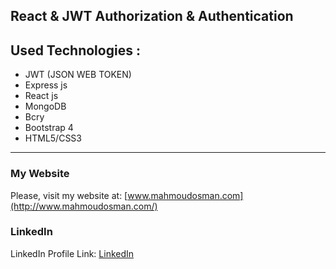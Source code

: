 ## React & JWT Authorization & Authentication

## Used Technologies :

- JWT (JSON WEB TOKEN)
- Express js
- React js
- MongoDB
- Bcry
- Bootstrap 4
- HTML5/CSS3

---

### My Website

Please, visit my website at:
[www.mahmoudosman.com](http://www.mahmoudosman.com/)

### LinkedIn

LinkedIn Profile Link: [LinkedIn](https://www.linkedin.com/in/mahmoudaoman/)
